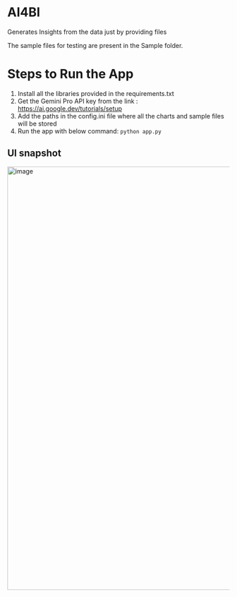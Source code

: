 # AI4BI
Generates Insights from the data just by providing files

The sample files for testing are present in the Sample folder.

# Steps to Run the App
1. Install all the libraries provided in the requirements.txt
2. Get the Gemini Pro API key from the link : https://ai.google.dev/tutorials/setup
3. Add the paths in the config.ini file where all the charts and sample files will be stored
4. Run the app with below command: 
```python app.py```

## UI snapshot
<img width="960" alt="image" src="https://github.com/Vinayakmoudgil/AI4BI/assets/68346310/2bdff023-b66f-48ec-a782-c6f847911970">


